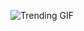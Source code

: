 
<!-- GIF_SECTION -->
![Trending GIF](https://media3.giphy.com/media/v1.Y2lkPThiYjIxNzcyd284MHJveHVobDdzcGtwYzZlYW5peW5vbHh5enVudTZiZDEwZ2hnZCZlcD12MV9naWZzX3NlYXJjaCZjdD1n/scZPhLqaVOM1qG4lT9/giphy.gif)
<!-- END_GIF_SECTION -->
